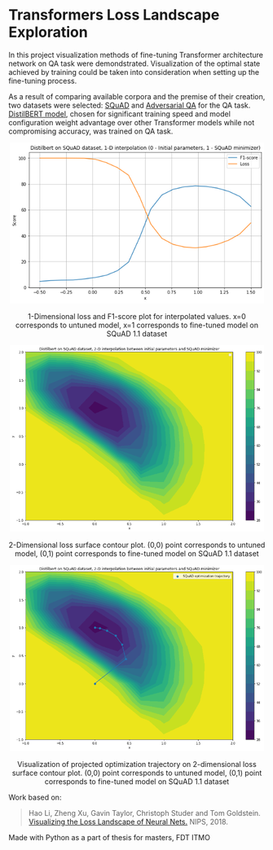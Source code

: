 # Transformers Loss Landscape Exploration

In this project visualization methods of fine-tuning Transformer architecture
network on QA task were demondstrated. Visualization of the optimal state achieved
by training could be taken into consideration when setting up the
fine-tuning process.

As a result of comparing available corpora and the premise of their
creation, two datasets were selected: [SQuAD](https://rajpurkar.github.io/SQuAD-explorer/) and [Adversarial
QA](https://huggingface.co/datasets/adversarial_qa) for the QA task. 
[DistilBERT model](https://huggingface.co/distilbert-base-uncased), chosen for
significant training speed and model configuration weight advantage over
other Transformer models while not compromising accuracy, was trained on
QA task.



<p align="center">
  <img src="https://github.com/stas1f1/Transformers-Loss-Landscape/blob/main/squad%200-100%20with%20loss%20on%20total.png" width="500" title="hover text">
  <p align="center">1-Dimensional loss and F1-score plot for interpolated values.
  x=0 corresponds to untuned model, x=1 corresponds to fine-tuned model
  on SQuAD 1.1 dataset
</p>


<p align="center">
  <img src="https://github.com/stas1f1/Transformers-Loss-Landscape/blob/main/heatmap_final.png" width="500" title="hover text">
  <p align="center">2-Dimensional loss surface contour plot. (0,0) point
  corresponds to untuned model, (0,1) point corresponds to fine-tuned model
  on SQuAD 1.1 dataset

</p>

<p align="center">
  <img src="https://github.com/stas1f1/Transformers-Loss-Landscape/blob/main/heatmap_trajectory_final.png" width="500" title="hover text">
  <p align="center">Visualization of projected optimization trajectory on
  2-dimensional loss surface contour plot. (0,0) point corresponds to untuned
  model, (0,1) point corresponds to fine-tuned model on SQuAD 1.1 dataset

</p>

Work based on:
> Hao Li, Zheng Xu, Gavin Taylor, Christoph Studer and Tom Goldstein. [Visualizing the Loss Landscape of Neural Nets.](https://arxiv.org/pdf/1712.09913.pdf) NIPS, 2018.

Made with Python as a part of thesis for masters, FDT ITMO

